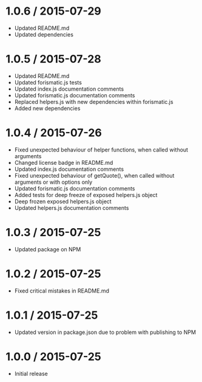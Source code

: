 1.0.6 / 2015-07-29
==================

* Updated README.md
* Updated dependencies

1.0.5 / 2015-07-28
==================

* Updated README.md
* Updated forismatic.js tests
* Updated index.js documentation comments
* Updated forismatic.js documentation comments
* Replaced helpers.js with new dependencies within forismatic.js
* Added new dependencies

1.0.4 / 2015-07-26
==================

* Fixed unexpected behaviour of helper functions, when called without arguments
* Changed license badge in README.md
* Updated index.js documentation comments
* Fixed unexpected behaviour of getQuote(), when called without arguments or with options only
* Updated forismatic.js documentation comments
* Added tests for deep freeze of exposed helpers.js object
* Deep frozen exposed helpers.js object
* Updated helpers.js documentation comments

1.0.3 / 2015-07-25
==================

* Updated package on NPM

1.0.2 / 2015-07-25
==================

* Fixed critical mistakes in README.md

1.0.1 / 2015-07-25
==================

* Updated version in package.json due to problem with publishing to NPM

1.0.0 / 2015-07-25
==================

* Initial release
